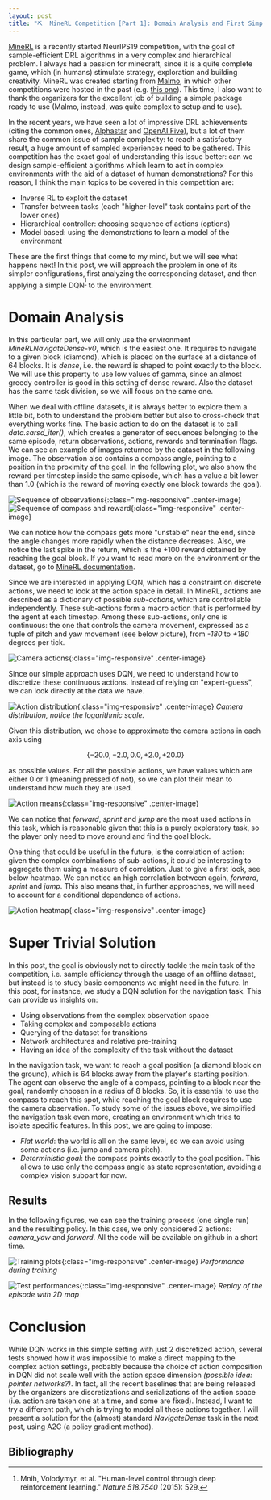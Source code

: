 ```yaml
---
layout: post
title: "⛏  MineRL Competition [Part 1]: Domain Analysis and First Simple Solution"
---
```


[MineRL](https://www.aicrowd.com/challenges/neurips-2019-minerl-competition) is a recently started NeurIPS19 competition, with the goal of sample-efficient DRL algorithms in a very complex and hierarchical problem. I always had a passion for minecraft, since it is a quite complete game, which (in humans) stimulate strategy, exploration and building creativity.
MineRL was created starting from [Malmo](https://github.com/microsoft/malmo), in which other competitions were hosted in the past (e.g. [this one](https://www.microsoft.com/en-us/research/academic-program/collaborative-ai-challenge/)). This time, I also want to thank the organizers for the excellent job of building a simple package ready to use (Malmo, instead, was quite complex to setup and to use).

In the recent years, we have seen a lot of impressive DRL achievements (citing the common ones, [Alphastar](https://deepmind.com/blog/alphastar-mastering-real-time-strategy-game-starcraft-ii/) and [OpenAI Five](https://openai.com/five/)), but a lot of them share the common issue of sample complexity: to reach a satisfactory result, a huge amount of sampled experiences need to be gathered. This competition has the exact goal of understanding this issue better: can we design sample-efficient algorithms which learn to act in complex environments with the aid of a dataset of human demonstrations? For this reason, I think the main topics to be covered in this competition are:
- Inverse RL to exploit the dataset
- Transfer between tasks (each "higher-level" task contains part of the lower ones)
- Hierarchical controller: choosing sequence of actions (options)
- Model based: using the demonstrations to learn a model of the environment

These are the first things that come to my mind, but we will see what happens next!
In this post, we will approach the problem in one of its simpler configurations, first analyzing the corresponding dataset, and then applying a simple DQN<sup>[^dqn]</sup> to the environment.

# Domain Analysis
In this particular part, we will only use the environment *MineRLNavigateDense-v0*, which is the easiest one. It requires to navigate to a given block (diamond), which is placed on the surface at a distance of 64 blocks. It is *dense*, i.e. the reward is shaped to point exactly to the block. We will use this property to use low values of gamma, since an almost greedy controller is good in this setting of dense reward.
Also the dataset has the same task division, so we will focus on the same one.

When we deal with offline datasets, it is always better to explore them a little bit, both to understand the problem better but also to cross-check that everything works fine.
The basic action to do on the dataset is to call *data.sarsd_iter\(\)*, which creates a generator of sequences belonging to the same episode, return observations, actions, rewards and termination flags. We can see an example of images returned by the dataset in the following image. The observation also contains a compass angle, pointing to a position in the proximity of the goal. In the following plot, we also show the reward per timestep inside the same episode, which has a value a bit lower than 1.0 (which is the reward of moving exactly one block towards the goal).

![Sequence of observations](/images/minerl/obs_sequence.png){:class="img-responsive" .center-image}
![Sequence of compass and reward](/images/minerl/compass_sequence.svg){:class="img-responsive" .center-image}

We can notice how the compass gets more "unstable" near the end, since the angle changes more rapidly when the distance decreases. Also, we notice the last spike in the return, which is the +100 reward obtained by reaching the goal block.
If you want to read more on the environment or the dataset, go to [MineRL documentation](http://minerl.io/docs/#).

Since we are interested in applying DQN, which has a constraint on discrete actions, we need to look at the action space in detail. In MineRL, actions are described as a dictionary of possible *sub-actions*, which are controllable independently. These sub-actions form a macro action that is performed by the agent at each timestep. Among these sub-actions, only one is continuous: the one that controls the camera movement, expressed as a tuple of pitch and yaw movement (see below picture), from *-180* to *+180* degrees per tick.

![Camera actions](/images/minerl/camera.jpg){:class="img-responsive" .center-image}

Since our simple approach uses DQN, we need to understand how to discretize these continuous actions. Instead of relying on "expert-guess", we can look directly at the data we have.

![Action distribution](/images/minerl/camera_dist.svg){:class="img-responsive" .center-image}
*Camera distribution, notice the logarithmic scale.*

Given this distribution, we chose to approximate the camera actions in each axis using

$$ \{-20.0, -2.0, 0.0, +2.0, +20.0\} $$

as possible values. For all the possible actions, we have values which are either 0 or 1 (meaning pressed of not), so we can plot their mean to understand how much they are used.

![Action means](/images/minerl/action_means.svg){:class="img-responsive" .center-image}

We can notice that *forward*, *sprint* and *jump* are the most used actions in this task, which is reasonable given that this is a purely exploratory task, so the player only need to move around and find the goal block.

One thing that could be useful in the future, is the correlation of action: given the complex combinations of sub-actions, it could be interesting to aggregate them using a measure of correlation. Just to give a first look, see below heatmap. We can notice an high correlation between again, *forward*, *sprint* and *jump*. This also means that, in further approaches, we will need to account for a conditional dependence of actions.

![Action heatmap](/images/minerl/action_heatmap.svg){:class="img-responsive" .center-image}

# Super Trivial Solution
In this post, the goal is obviously not to directly tackle the main task of the competition, i.e. sample efficiency through the usage of an offline dataset, but instead is to study basic components we might need in the future. In this post, for instance, we study a DQN solution for the navigation task. This can provide us insights on:
- Using observations from the complex observation space
- Taking complex and composable actions
- Querying of the dataset for transitions
- Network architectures and relative pre-training
- Having an idea of the complexity of the task without the dataset

In the navigation task, we want to reach a goal position (a diamond block on the ground), which is 64 blocks away from the player's starting position. The agent can observe the angle of a compass, pointing to a block near the goal, randomly choosen in a radius of 8 blocks. So, it is essential to use the compass to reach this spot, while reaching the goal block requires to use the camera observation.
To study some of the issues above, we simplified the navigation task even more, creating an environment which tries to isolate specific features. In this post, we are going to impose:
- *Flat world*: the world is all on the same level, so we can avoid using some actions (i.e. jump and camera pitch).
- *Deterministic goal*: the compass points exactly to the goal position. This allows to use only the compass angle as state representation, avoiding a complex vision subpart for now.

## Results

In the following figures, we can see the training process (one single run) and the resulting policy. In this case, we only considered 2 actions: *camera_yaw* and *forward*.
All the code will be available on github in a short time.

![Training plots](/images/minerl/run_fixedcompass_base.svg){:class="img-responsive" .center-image}
*Performance during training*

![Test performances](/images/minerl/replay.gif){:class="img-responsive" .center-image}
*Replay of the episode with 2D map*

# Conclusion
While DQN works in this simple setting with just 2 discretized action, several tests showed how it was impossible to make a direct mapping to the complex action settings, probably because the choice of action composition in DQN did not scale well with the action space dimension *(possible idea: pointer networks?)*. In fact, all the recent baselines that are being released by the organizers are discretizations and serializations of the action space (i.e. action are taken one at a time, and some are fixed). Instead, I want to try a different path, which is trying to model all these actions together. I will present a solution for the (almost) standard *NavigateDense* task in the next post, using A2C (a policy gradient method).

## Bibliography
[^dqn]: Mnih, Volodymyr, et al. "Human-level control through deep reinforcement learning." _Nature 518.7540_ (2015): 529.
